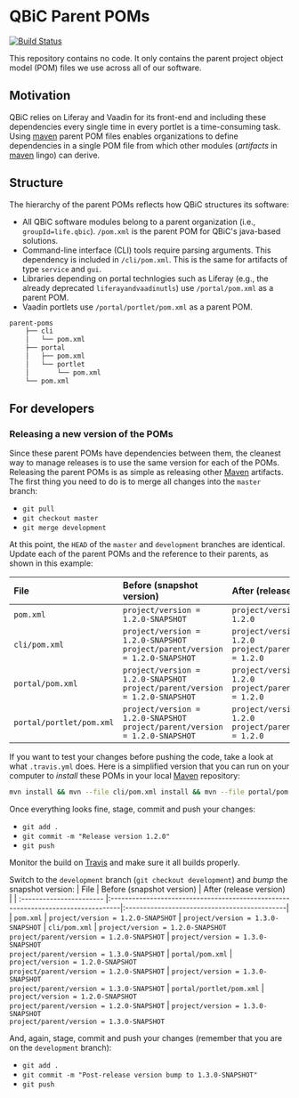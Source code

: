 # QBiC Parent POMs
[![Build Status](https://travis-ci.org/qbicsoftware/parent-poms.svg?branch=master)](https://travis-ci.org/qbicsoftware/parent-poms)

This repository contains no code. It only contains the parent project object model (POM) files we use across all of our software.

## Motivation
QBiC relies on Liferay and Vaadin for its front-end and including these dependencies every single time in every portlet is a time-consuming task. Using [maven] parent POM files enables organizations to define dependencies in a single POM file from which other modules (_artifacts_ in [maven] lingo) can derive. 

## Structure
The hierarchy of the parent POMs reflects how QBiC structures its software: 

  - All QBiC software modules belong to a parent organization (i.e., `groupId=life.qbic`). `/pom.xml` is the parent POM for QBiC's java-based solutions. 
  - Command-line interface (CLI) tools require parsing arguments. This dependency is included in  `/cli/pom.xml`. This is the same for artifacts of type `service` and `gui`. 
  - Libraries depending on portal technlogies such as Liferay (e.g., the already deprecated `liferayandvaadinutls`) use `/portal/pom.xml` as a parent POM. 
  - Vaadin portlets use `/portal/portlet/pom.xml` as a parent POM.

```bash
parent-poms
    ├── cli
    │   └── pom.xml
    ├── portal
    │   ├── pom.xml
    │   └── portlet
    │       └── pom.xml
    └── pom.xml

```

## For developers
### Releasing a new version of the POMs
Since these parent POMs have dependencies between them, the cleanest way to manage releases is to use the same version for each of the POMs. Releasing the parent POMs is as simple as releasing other [Maven][maven] artifacts. The first thing you need to do is to merge all changes into the `master` branch:
  - `git pull`
  - `git checkout master`
  - `git merge development`

At this point, the `HEAD` of the `master` and `development` branches are identical. Update each of the parent POMs and the reference to their parents, as shown in this example:

| File                     | Before (snapshot version)                                                        | After (release version)                      |
| :----------------------- |:---------------------------------------------------------------------------------|:---------------------------------------------|
| `pom.xml`                | `project/version = 1.2.0-SNAPSHOT`                                               | `project/version = 1.2.0`
| `cli/pom.xml`            | `project/version = 1.2.0-SNAPSHOT`<br/>`project/parent/version = 1.2.0-SNAPSHOT` | `project/version = 1.2.0`<br/>`project/parent/version = 1.2.0`
| `portal/pom.xml`         | `project/version = 1.2.0-SNAPSHOT`<br/>`project/parent/version = 1.2.0-SNAPSHOT` | `project/version = 1.2.0`<br/>`project/parent/version = 1.2.0`
| `portal/portlet/pom.xml` | `project/version = 1.2.0-SNAPSHOT`<br/>`project/parent/version = 1.2.0-SNAPSHOT` | `project/version = 1.2.0`<br/>`project/parent/version = 1.2.0`

If you want to test your changes before pushing the code, take a look at what `.travis.yml` does. Here is a simplified version that you can run on your computer to _install_ these POMs in your local [Maven][maven] repository:
```sh
mvn install && mvn --file cli/pom.xml install && mvn --file portal/pom.xml install && mvn --file portal/portlet/pom.xml install
```

Once everything looks fine, stage, commit and push your changes:
  - `git add .`
  - `git commit -m "Release version 1.2.0"`
  - `git push`

Monitor the build on [Travis][travis] and make sure it all builds properly.

Switch to the `development` branch (`git checkout development`) and _bump_ the snapshot version:
| File                     | Before (snapshot version)                                                        | After (release version)                      |
| :----------------------- |:---------------------------------------------------------------------------------|:---------------------------------------------|
| `pom.xml`                | `project/version = 1.2.0-SNAPSHOT`                                               | `project/version = 1.3.0-SNAPSHOT`
| `cli/pom.xml`            | `project/version = 1.2.0-SNAPSHOT`<br/>`project/parent/version = 1.2.0-SNAPSHOT` | `project/version = 1.3.0-SNAPSHOT`<br/>`project/parent/version = 1.3.0-SNAPSHOT`
| `portal/pom.xml`         | `project/version = 1.2.0-SNAPSHOT`<br/>`project/parent/version = 1.2.0-SNAPSHOT` | `project/version = 1.3.0-SNAPSHOT`<br/>`project/parent/version = 1.3.0-SNAPSHOT`
| `portal/portlet/pom.xml` | `project/version = 1.2.0-SNAPSHOT`<br/>`project/parent/version = 1.2.0-SNAPSHOT` | `project/version = 1.3.0-SNAPSHOT`<br/>`project/parent/version = 1.3.0-SNAPSHOT`

And, again, stage, commit and push your changes (remember that you are on the `development` branch):
  - `git add .`
  - `git commit -m "Post-release version bump to 1.3.0-SNAPSHOT"`
  - `git push`

[maven]: https://maven.apache.org/
[travis]: https://travis-ci.com
